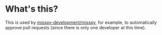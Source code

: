 # What's this?
This is used by [misspy-development/misspy](https://github.com/misspy-development/misspy), for example, to automatically approve pull requests (since there is only one developer at this time).
